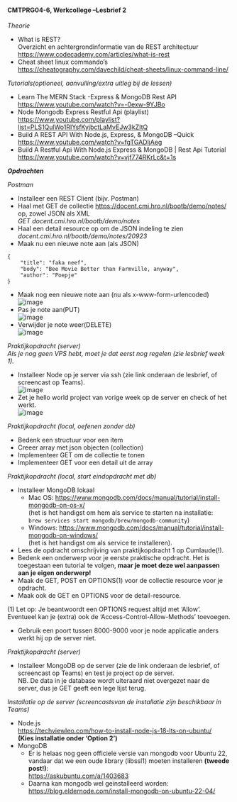 #### **CMTPRG04-6, Werkcollege –Lesbrief 2** 
_Theorie_   
- What is REST?  
Overzicht en achtergrondinformatie van de REST architectuur  
https://www.codecademy.com/articles/what-is-rest 
- Cheat sheet linux commando’s  
https://cheatography.com/davechild/cheat-sheets/linux-command-line/  

_Tutorials(optioneel, aanvulling/extra uitleg bij de lessen)_  
- Learn The MERN Stack -Express & MongoDB Rest API  
https://www.youtube.com/watch?v=-0exw-9YJBo
- Node Mongodb Express Restful Api (playlist)    
https://www.youtube.com/playlist?list=PLS1QulWo1RIYsfKyjbctLaMvEJw3kZItQ
- Build A REST API With Node.js, Express, & MongoDB –Quick  
https://www.youtube.com/watch?v=fgTGADljAeg
- Build A Restful Api With Node.js Express & MongoDB | Rest Api Tutorial  
https://www.youtube.com/watch?v=vjf774RKrLc&t=1s
  
  
  
  
**_Opdrachten_**  

_Postman_  
- Installeer een REST Client (bijv. Postman)  
- Haal met GET de collectie https://docent.cmi.hro.nl/bootb/demo/notes/ op, zowel JSON als XML  
_GET docent.cmi.hro.nl/bootb/demo/notes_
- Haal een detail resource op om de JSON indeling te zien  
_docent.cmi.hro.nl/bootb/demo/notes/20923_
- Maak nu een nieuwe note aan (als JSON)  
```
{
    "title": "faka neef",
    "body": "Bee Movie Better than Farmville, anyway",
    "author": "Poepje"
}
```
- Maak nog een nieuwe note aan (nu als x-www-form-urlencoded)  
![image](https://user-images.githubusercontent.com/89838779/205070056-9c11bc23-2f0b-4ee9-bd0f-f9dafdc967c1.png)
- Pas je note aan(PUT)  
![image](https://user-images.githubusercontent.com/89838779/205070952-5995cc6a-9f6a-4931-8c5c-7ba8d1851b71.png)
- Verwijder je note weer(DELETE)  
![image](https://user-images.githubusercontent.com/89838779/205071040-01431cc7-6451-4781-acca-6b09b5db7555.png)  

_Praktijkopdracht (server)_  
_Als je nog geen VPS hebt, moet je dat eerst nog regelen (zie lesbrief week 1)._  
- Installeer Node op je server via ssh (zie link onderaan de lesbrief, of screencast op Teams).  
![image](https://user-images.githubusercontent.com/89838779/205190554-2f570a3c-7200-46b0-97ce-e4441b60f18a.png)
- Zet je hello world project van vorige week op de server en check of het werkt.  
![image](https://user-images.githubusercontent.com/89838779/205190697-c277f37f-9ae8-4964-ba11-043f305ab4bd.png)


_Praktijkopdracht (local, oefenen zonder db)_ 
- Bedenk een structuur voor een item
- Creeer array met json objecten (collection)
- Implementeer GET om de collectie te tonen
- Implementeer GET voor een detail uit de array

_Praktijkopdracht (local, start eindopdracht met db)_
- Installeer MongoDB lokaal
  - Mac OS: https://www.mongodb.com/docs/manual/tutorial/install-mongodb-on-os-x/  
  (het is het handigst om hem als service te starten na installatie:  
  ```brew services start mongodb/brew/mongodb-community```)
  - Windows: https://www.mongodb.com/docs/manual/tutorial/install-mongodb-on-windows/  
  (het is het handigst om als service te installeren).
- Lees de opdracht omschrijving van praktijkopdracht 1 op Cumlaude(!).
- Bedenk een onderwerp voor je eerste praktische opdracht. Het is toegestaan een tutorial te volgen, **maar je moet deze wel aanpassen aan je eigen onderwerp!**
- Maak de GET, POST en OPTIONS(1) voor de collectie resource voor je opdracht. 
- Maak ook de GET en OPTIONS voor de detail-resource.  

(1) Let op: Je beantwoordt een OPTIONS request altijd met ‘Allow’. Eventueel kan je (extra) ook de ‘Access-Control-Allow-Methods’ toevoegen. 
- Gebruik een poort tussen 8000-9000 voor je node applicatie anders werkt hij op de server niet.  

_Praktijkopdracht (server)_  
- Installeer MongoDB op de server (zie de link onderaan de lesbrief, of screencast op Teams) en test je project op de server.  
NB. De data in je database wordt uiteraard niet overgezet naar de server, dus je GET geeft een lege lijst terug.

_Installatie op de server (screencastsvan de installatie zijn beschikbaar in Teams)_
- Node.js  
https://techviewleo.com/how-to-install-node-js-18-lts-on-ubuntu/  
**(Kies installatie onder ‘Option 2’)**
- MongoDB
  - Er is helaas nog geen officiele versie van mongodb voor Ubuntu 22, vandaar dat we een oude library (libssl1) moeten installeren **(tweede post!)**:  
  https://askubuntu.com/a/1403683
  - Daarna kan mongodb wel geinstalleerd worden:  
  https://blog.eldernode.com/install-mongodb-on-ubuntu-22-04/
